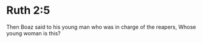 # Ruth 2:5

Then Boaz said to his young man who was in charge of the reapers, Whose young woman is this?
